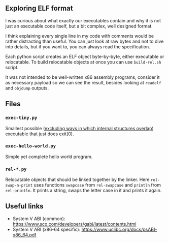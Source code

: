 ## Exploring ELF format

I was curious about what exactly our executables contain and why it is not just
an executable code itself, but a bit complex, well designed format.

I think explaining every single line in my code with comments would be rather
distracting than useful. You can just look at raw bytes and not to dive into
details, but if you want to, you can always read the specification.

Each python script creates an ELF object byte-by-byte, either executable or
relocatable. To build relocatable objects at once you can use `build-rel.sh`
script.

It was not intended to be well-written x86 assembly programs, consider
it as necessary payload so we can see the result, besides looking at `readelf`
and `objdump` outputs.

## Files

### `exec-tiny.py`

Smallest possible ([excluding ways in which internal structures overlap](https://www.muppetlabs.com/~breadbox/software/tiny/teensy.html))
executable that just does exit(0).

### `exec-hello-world.py`

Simple yet complete hello world program.

### `rel-*.py`

Relocatable objects that should be linked together by the linker. Here
`rel-swap-n-print` uses functions `swapcase` from `rel-swapcase` and `println`
from `rel-println`. It prints a string, swaps the letter case in it and prints it
again.

## Useful links

  - System V ABI (common): https://www.sco.com/developers/gabi/latest/contents.html
  - System V ABI (x86-64 specific): https://www.uclibc.org/docs/psABI-x86_64.pdf
